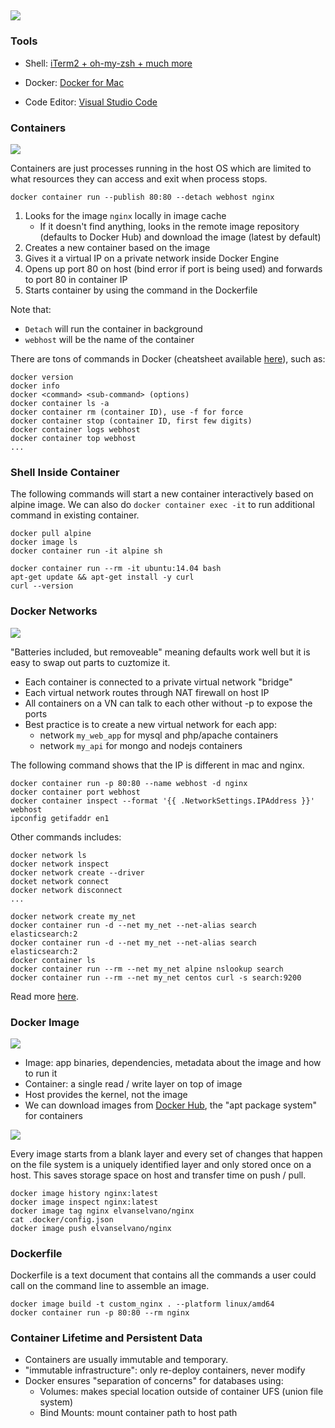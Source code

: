 ![](https://thingsolver.com/wp-content/uploads/docker-cover.png)
---
### Tools

- Shell: [iTerm2 + oh-my-zsh + much more](https://medium.com/seokjunhong/customize-the-terminal-zsh-iterm2-powerlevel10k-complete-guide-for-beginners-35c4ba439055)

- Docker: [Docker for Mac](https://hub.docker.com/editions/community/docker-ce-desktop-mac)

- Code Editor: [Visual Studio Code](https://code.visualstudio.com/download)

### Containers

![](https://www.docker.com/sites/default/files/d8/2018-11/docker-containerized-appliction-blue-border_2.png)

Containers are just processes running in the host OS which are limited to what resources they can access and exit when process stops.

`docker container run --publish 80:80 --detach webhost nginx`

1. Looks for the image `nginx` locally in image cache
    - If it doesn't find anything, looks in the remote image repository (defaults to Docker Hub) and download the image (latest by default)
2. Creates a new container based on the image
3. Gives it a virtual IP on a private network inside Docker Engine
4. Opens up port 80 on host (bind error if port is being used) and forwards to port 80 in container IP
5. Starts container by using the command in the Dockerfile

Note that:
- `Detach` will run the container in background
- `webhost` will be the name of the container

There are tons of commands in Docker (cheatsheet available [here](https://www.docker.com/resources/datasheets/docker-cheat-sheet)), such as:

```
docker version
docker info
docker <command> <sub-command> (options)
docker container ls -a
docker container rm (container ID), use -f for force
docker container stop (container ID, first few digits)
docker container logs webhost
docker container top webhost
...
```

### Shell Inside Container

The following commands will start a new container interactively based on alpine image. We can also do `docker container exec -it` to run additional command in existing container.

```
docker pull alpine
docker image ls
docker container run -it alpine sh
```

```
docker container run --rm -it ubuntu:14.04 bash
apt-get update && apt-get install -y curl
curl --version
```

### Docker Networks 

![](https://k21academy.com/wp-content/uploads/2020/06/bmExZyvGWidultcwx9hCb7nTzqrqzN7Y9aBZTaXoQ8Q-1024x955.png)

"Batteries included, but removeable" meaning defaults work well but it is easy to swap out parts to cuztomize it.

- Each container is connected to a private virtual network "bridge"
- Each virtual network routes through NAT firewall on host IP
- All containers on a VN can talk to each other without -p to expose the ports
- Best practice is to create a new virtual network for each app:
    - network `my_web_app` for mysql and php/apache containers
    - network `my_api` for mongo and nodejs containers

The following command shows that the IP is different in mac and nginx.

```
docker container run -p 80:80 --name webhost -d nginx
docker container port webhost
docker container inspect --format '{{ .NetworkSettings.IPAddress }}'
webhost
ipconfig getifaddr en1
```

Other commands includes:

```
docker network ls
docker network inspect
docker network create --driver
docket network connect
docker network disconnect
...
```

```
docker network create my_net
docker container run -d --net my_net --net-alias search elasticsearch:2
docker container run -d --net my_net --net-alias search elasticsearch:2
docker container ls
docker container run --rm --net my_net alpine nslookup search
docker container run --rm --net my_net centos curl -s search:9200
```

Read more [here](https://docs.docker.com/network/network-tutorial-standalone/).

### Docker Image

![](https://docs.microsoft.com/en-us/dotnet/architecture/microservices/container-docker-introduction/media/docker-containers-images-registries/taxonomy-of-docker-terms-and-concepts.png)

- Image: app binaries, dependencies, metadata about the image and how to run it
- Container: a single read / write layer on top of image
- Host provides the kernel, not the image
- We can download images from [Docker Hub](https://hub.docker.com/), the "apt package system" for containers

![](https://static.packt-cdn.com/products/9781788992329/graphics/assets/5c8fd414-799b-43e3-9623-0dcbdabfe7ff.png)

Every image starts from a blank layer and every set of changes that happen on the file system is a uniquely identified layer and only stored once on a host. This saves storage space on host and transfer time on push / pull. 

```
docker image history nginx:latest
docker image inspect nginx:latest
docker image tag nginx elvanselvano/nginx
cat .docker/config.json
docker image push elvanselvano/nginx
```

### Dockerfile
Dockerfile is a text document that contains all the commands a user could call on the command line to assemble an image.

```
docker image build -t custom_nginx . --platform linux/amd64
docker container run -p 80:80 --rm nginx
```

### Container Lifetime and Persistent Data
- Containers are usually immutable and temporary.
- "immutable infrastructure": only re-deploy containers, never modify
- Docker ensures "separation of concerns" for databases using:
    - Volumes: makes special location outside of container UFS (union file system)
    - Bind Mounts: mount container path to host path